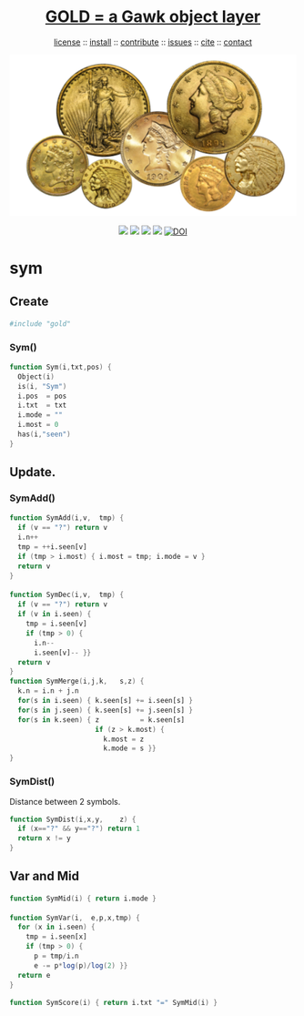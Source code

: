 <a name=top>
<h1 align=center>
   <a href="https://github.com/golden/dev/blob/master/README.md#top">
     GOLD = a Gawk object layer
   </a>
</h1>
<p align=center>
   <a    href="https://github.com/golden/dev/blob/master/LICENSE.md#top">license</a>
   :: <a href="https://github.com/golden/dev/blob/master/INSTALL.md#top">install</a>
   :: <a href="https://github.com/golden/dev/blob/master/CONTRIBUTE.md#top">contribute</a>
   :: <a href="https://github.com/golden/dev/issues">issues</a>
   :: <a href="https://github.com/golden/dev/blob/master/CITATION.md#top">cite</a>
   :: <a href="https://github.com/golden/dev/blob/master/CONTACT.md#top">contact</a>
</p>
<p align=center>
   <img width=600 src="https://github.com/golden/dev/raw/master/etc/img/coins.png">
</p>
<p align=center>
   <img src="https://img.shields.io/badge/language-gawk-orange">
   <img src="https://img.shields.io/badge/purpose-ai,se-blueviolet">
   <img src="https://img.shields.io/badge/platform-mac,*nux-informational">
   <a href="https://travis-ci.org/github/golden/dev"> <img src="https://travis-ci.org/golden/dev.svg?branch=master"></a>
   <a href="https://doi.org/10.5281/zenodo.3887420"><img src="https://zenodo.org/badge/DOI/10.5281/zenodo.3887420.svg" alt="DOI"></a>
</p>

# sym

## Create

```awk
#include "gold"
```
### Sym()

```awk
function Sym(i,txt,pos) { 
  Object(i)
  is(i, "Sym")
  i.pos  = pos
  i.txt  = txt
  i.mode = ""
  i.most = 0
  has(i,"seen") 
}
```
## Update.

### SymAdd()

```awk
function SymAdd(i,v,  tmp) {
  if (v == "?") return v
  i.n++
  tmp = ++i.seen[v]
  if (tmp > i.most) { i.most = tmp; i.mode = v }
  return v 
}
  
function SymDec(i,v,  tmp) {
  if (v == "?") return v
  if (v in i.seen) {
    tmp = i.seen[v]
    if (tmp > 0) {
      i.n--
      i.seen[v]-- }}
  return v 
}
function SymMerge(i,j,k,   s,z) {
  k.n = i.n + j.n
  for(s in i.seen) { k.seen[s] += i.seen[s] }
  for(s in j.seen) { k.seen[s] += j.seen[s] }
  for(s in k.seen) { z          = k.seen[s]
                     if (z > k.most) {
                       k.most = z
                       k.mode = s }}
}
```
### SymDist()

Distance between 2 symbols.

```awk
function SymDist(i,x,y,    z) {
  if (x=="?" && y=="?") return 1
  return x != y 
}
```
## Var and Mid

```awk      
function SymMid(i) { return i.mode }  

function SymVar(i,  e,p,x,tmp) {
  for (x in i.seen) {
    tmp = i.seen[x]
    if (tmp > 0) {
      p = tmp/i.n
      e -= p*log(p)/log(2) }}
  return e
}
```
```awk
function SymScore(i) { return i.txt "=" SymMid(i) }
```
